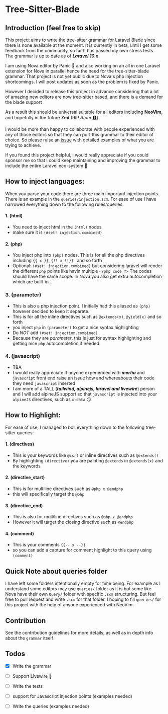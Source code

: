 # Tree-Sitter-Blade

## Introduction (feel free to skip)
This project aims to write the tree-sitter grammar for Laravel Blade
since there is none available at the moment. It is currently in beta, until I get some feedback from the community, so far It has passed my own stress tests. The grammar is up to date as of ***Laravel 10.x***

I am using Nova editor by Panic 🤘 and also working on an all in one Laravel extension for Nova in parallel hence the need for the tree-sitter-blade grammar.
That project is not yet public due to Nova's php injection shortcomings. I will post updates as soon as the problem is fixed by Panic.

However I decided to release this project in advance considering that a lot of amazing new editors are now tree-sitter based, and there is a demand for the blade support

As a result this should be universal suitable for all editors including **NeoVim**, and hopefully in the future **Zed** (RIP
_Atom_ 🪦).

I would be more than happy to collaborate with people experienced with any of those editors so that they can port this grammar to their editor of choice. So please raise an [issue](https://github.com/EmranMR/tree-sitter-blade/issues) with detailed examples of what you are trying to achieve.

If you found this project helpful, I would really appreciate if you could sponsor me so that I could keep maintaining and improving the grammar to include the entire Laravel eco-system 🤗

## How to inject languages:
When you parse your code there are three main important injection points. There is an example in the `queries/injection.scm`. For ease of use I have narrowed everything down to the following rules/queries:
#### 1. (html)
- You need to inject html in the `(html)` nodes
- make sure it is `(#set! injection.combined)`
#### 2. (php)
- You inject php into `(php)` nodes. This is for all the php directives including `{{ x }}`, `{!! x !!}} ` and so forth
- Optional: `(#set! injection.combined)` but considering laravel will render the different `php` points like havin multiple `<?php code ?>` The codes should have the same scope. In Nova you also get extra autocompletion which are built-in.

### 3. (parameter)
- This is also a php injection point. I initially had this aliased as `(php)` however decided to keep it separate.
- This is for all the inline directives such as `@extends(x)`, `@yield(x)` and so forth
- you inject `php` in `(parameter)` to get a nice syntax highlighting
- Do *NOT* add `(#set! injection.combined)`
- Because they are *parameter*. this is just for syntax highlighting and getting nice `php` autocompletion if needed.

### 4. (javascript)
- TBA
- I would really appreciate if anyone experienced with ***inertia*** and `javascript` front end raise an issue how and whereabouts their code they need `javascript` inserted
- I am more of a TALL (***tailwind, alpinejs, laravel and livewire***) person and I will add alpineJS support so that `javascript` is injected into your `alpineJS` directives, such as `x-data` 😏

## How to Highlight:
For ease of use, I managed to boil everything down to the following tree-sitter queries:
#### 1. (directives)
- This is your keywords like `@csrf` or inline directives such as `@extends()`
- By highlighting `(directive)` you are painting `@extends` in `@extends(x)` and the keywords
#### 2. (directive_start)
- This is for multiline directives such as `@php x @endphp`
- this will specifically target the `@php`

#### 3. (directive_end)
- This is also for multiline directives such as `@php x @endphp`
- However it will target the closing directive such as `@endphp`
#### 4. (comment)
- This is your comments `{{-- x --}}`
- so you can add a capture for comment highlight to this query using `(comment)`

## Quick Note about queries folder

I have left some folders intentionally empty for time being. For
example as I understand some editors may use `queries/` folder as it
is but some like Nova have their own `Query/` folder with specific
`.scm` structuring. But feel free to pull request and write `.scm` for
that folder. I hoping to fill `queries/` for this project with the help of anyone experienced with NeoVim.

## Contribution
See the contribution guidelines for more details, as well as in depth info about the `grammar` itself




## Todos

-   [x] Write the grammar
-   [ ] Support Livewire 🪼
-   [ ] Write the tests
-   [ ] support for Javascript injection points (examples needed)
-   [ ] Write the queries (examples needed)


<!-- ## For Nova Contributors & Issues

Head over to this repo:

-   [blade extension for Nova](https://github.com/EmranMR/nova-blade)

You need to compile the parser to `.dylib` and then copy it in the
`Syntax/` folder of the extension.

You can download the build script here:
[**Parser Build Script**](https://docs.nova.app/syntax-reference/build_script.zip)

Please refer to the README file in that repo for more information
about contributing and using the build script. -->

